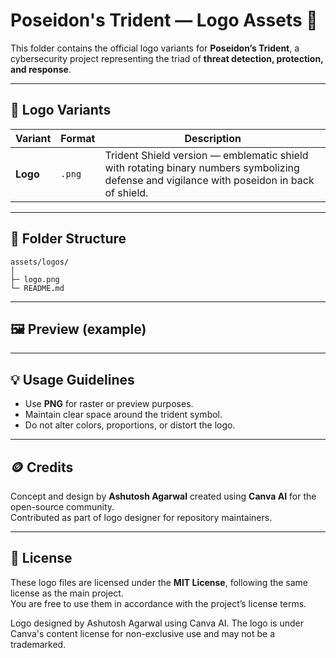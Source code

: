 # Poseidon's Trident — Logo Assets 🔱

This folder contains the official logo variants for **Poseidon’s Trident**, a cybersecurity project representing the triad of **threat detection, protection, and response**.

---

## 🧩 Logo Variants

| Variant | Format | Description |
|----------|---------|--------------|
| **Logo** |`.png` | Trident Shield version — emblematic shield with rotating binary numbers symbolizing defense and vigilance with poseidon in back of shield. |

---

## 📁 Folder Structure

```
assets/logos/
│
├─ logo.png
└─ README.md
```

---

## 🖼️ Preview (example)

---

## 💡 Usage Guidelines

- Use **PNG** for raster or preview purposes.
- Maintain clear space around the trident symbol.
- Do not alter colors, proportions, or distort the logo.

---

## 🪙 Credits

Concept and design by **Ashutosh Agarwal** 
created using **Canva AI** for the open-source community.  
Contributed as part of logo designer for repository maintainers.

---

## 📜 License

These logo files are licensed under the **MIT License**, following the same license as the main project.  
You are free to use them in accordance with the project’s license terms.

Logo designed by Ashutosh Agarwal using Canva AI.
The logo is under Canva's content license for non-exclusive use and may not be a trademarked.
